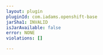 ```yaml
---
layout: plugin
pluginId: com.iadams.openshift-base
jarSha1: INVALID
isJarAvailable: false
error: NONE
violations: []

---
```

